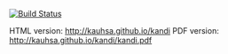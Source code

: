 [![Build Status](https://travis-ci.org/Kauhsa/kandi.svg?branch=master)](https://travis-ci.org/Kauhsa/kandi)

HTML version: <http://kauhsa.github.io/kandi>
PDF version: <http://kauhsa.github.io/kandi/kandi.pdf>